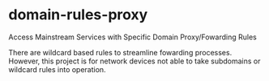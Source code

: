 # domain-rules-proxy
Access Mainstream Services with Specific Domain Proxy/Fowarding Rules

There are wildcard based rules to streamline fowarding processes. However, this project is for network devices not able to take subdomains or wildcard rules into operation.
